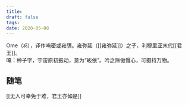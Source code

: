```yaml
---
title: 
draft: false
tags: 
date: 2020-05-08
---
```

Ome（ॐ），译作唵密或雍弭。雍弥延（[[雍弥延]]）之子，利穆里亚末代[[君王]]。  
唵：种子字，宇宙原初振动，意为“皈依”。吟之除傲慢心，可摄持万物。

## 随笔

[[无人可幸免于难，君王亦如是]]


